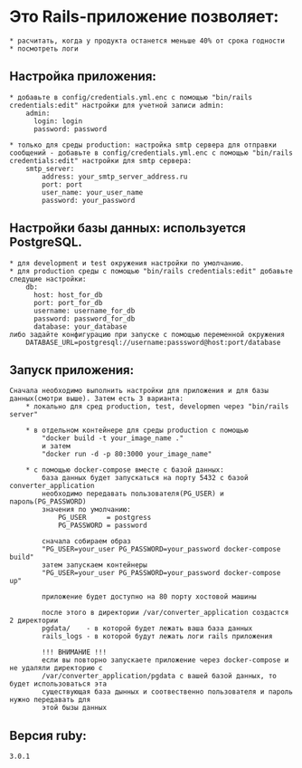 # Это Rails-приложение позволяет:
    * расчитать, когда у продукта останется меньше 40% от срока годности
    * посмотреть логи

## Настройка приложения:
    * добавьте в config/credentials.yml.enc с помощью "bin/rails credentials:edit" настройки для учетной записи admin:
        admin:
          login: login
          password: password
    
    * только для среды production: настройка smtp сервера для отправки сообщений - добавьте в config/credentials.yml.enc с помощью "bin/rails credentials:edit" настройки для smtp сервера:
        smtp_server:
            address: your_smtp_server_address.ru
            port: port
            user_name: your_user_name
            password: your_password

## Настройки базы данных: используется PostgreSQL.
    * для development и test окружения настройки по умолчанию.
    * для production среды с помощью "bin/rails credentials:edit" добавьте следущие настройки:
        db:
          host: host_for_db
          port: port_for_db
          username: username_for_db
          password: password_for_db
          database: your_database
    либо задайте конфигурацию при запуске с помощью переменной окружения
        DATABASE_URL=postgresql://username:passsword@host:port/database

## Запуск приложения: 
    Сначала необходимо выполнить настройки для приложения и для базы данных(смотри выше). Затем есть 3 варианта:
        * локально для сред production, test, developmen через "bin/rails server"

        * в отдельном контейнере для среды production с помощью
            "docker build -t your_image_name ."
            и затем
            "docker run -d -p 80:3000 your_image_name"

        * с помощью docker-compose вместе с базой данных:
            база данных будет запускаться на порту 5432 c базой converter_application
            необходимо передавать пользователя(PG_USER) и пароль(PG_PASSWORD)
            значения по умолчанию: 
                PG_USER     = postgress
                PG_PASSWORD = password

            сначала собираем образ
            "PG_USER=your_user PG_PASSWORD=your_password docker-compose build"
            затем запускаем контейнеры
            "PG_USER=your_user PG_PASSWORD=your_password docker-compose up"

            приложение будет доступно на 80 порту хостовой машины

            после этого в директории /var/converter_application создастся 2 директории
            pgdata/    - в которой будет лежать ваша база данных
            rails_logs - в которой будут лежать логи rails приложения

            !!! ВНИМАНИЕ !!!
            если вы повторно запускаете приложение через docker-compose и не удаляли директорию с 
            /var/converter_application/pgdata с вашей базой данных, то будет использоваться эта
            существующая база дынных и соотвественно пользователя и пароль нужно передавать для 
            этой бызы данных

## Версия ruby:
    3.0.1
